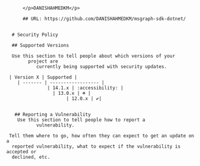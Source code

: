           </p>DANISHAHMEDKM</p>
          
          ## URL: https://github.com/DANISHAHMEDKM/msgraph-sdk-dotnet/
                
           
      # Security Policy

      ## Supported Versions

      Use this section to tell people about which versions of your 
            project are
               currently being supported with security updates.

     | Version X | Supported |
        | ------- | ------------------ |
                   | 14.1.x | :accessibility: |
                     | 13.0.x | ☸️ |
                          | 12.0.x | ✔️|
            

       ## Reporting a Vulnerability
        Use this section to tell people how to report a 
               vulnerability.

     Tell them where to go, how often they can expect to get an update on a
      reported vulnerability, what to expect if the vulnerability is accepted or
      declined, etc.
